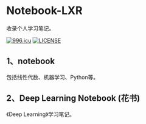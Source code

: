 # Notebook-LXR

收录个人学习笔记。

[![996.icu](https://img.shields.io/badge/link-996.icu-red.svg)](https://996.icu)
[![LICENSE](https://img.shields.io/badge/license-Anti%20996-blue.svg)](https://github.com/996icu/996.ICU/blob/master/LICENSE)
## 1、notebook
包括线性代数、机器学习、Python等。

## 2、Deep Learning Notebook (花书)
《Deep Learning》学习笔记。
